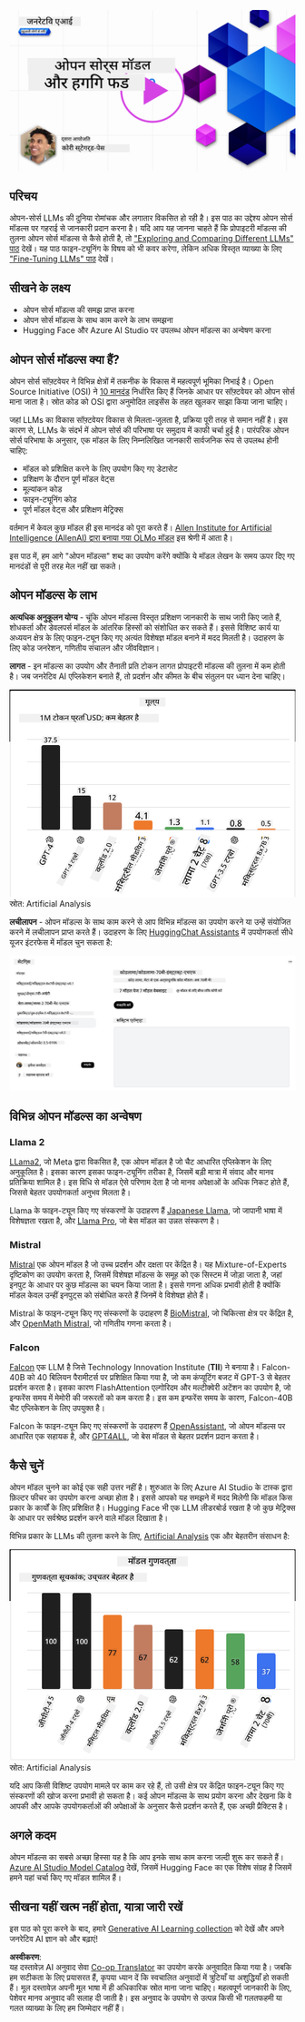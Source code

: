 <!--
CO_OP_TRANSLATOR_METADATA:
{
  "original_hash": "0bba96e53ab841d99db731892a51fab8",
  "translation_date": "2025-07-09T17:06:44+00:00",
  "source_file": "16-open-source-models/README.md",
  "language_code": "hi"
}
-->
[![Open Source Models](../../../translated_images/16-lesson-banner.6b56555e8404fda1716382db4832cecbe616ccd764de381f0af6cfd694d05f74.hi.png)](https://aka.ms/gen-ai-lesson16-gh?WT.mc_id=academic-105485-koreyst)

## परिचय

ओपन-सोर्स LLMs की दुनिया रोमांचक और लगातार विकसित हो रही है। इस पाठ का उद्देश्य ओपन सोर्स मॉडल्स पर गहराई से जानकारी प्रदान करना है। यदि आप यह जानना चाहते हैं कि प्रोपाइटरी मॉडल्स की तुलना ओपन सोर्स मॉडल्स से कैसे होती है, तो ["Exploring and Comparing Different LLMs" पाठ](../02-exploring-and-comparing-different-llms/README.md?WT.mc_id=academic-105485-koreyst) देखें। यह पाठ फाइन-ट्यूनिंग के विषय को भी कवर करेगा, लेकिन अधिक विस्तृत व्याख्या के लिए ["Fine-Tuning LLMs" पाठ](../18-fine-tuning/README.md?WT.mc_id=academic-105485-koreyst) देखें।

## सीखने के लक्ष्य

- ओपन सोर्स मॉडल्स की समझ प्राप्त करना  
- ओपन सोर्स मॉडल्स के साथ काम करने के लाभ समझना  
- Hugging Face और Azure AI Studio पर उपलब्ध ओपन मॉडल्स का अन्वेषण करना  

## ओपन सोर्स मॉडल्स क्या हैं?

ओपन सोर्स सॉफ़्टवेयर ने विभिन्न क्षेत्रों में तकनीक के विकास में महत्वपूर्ण भूमिका निभाई है। Open Source Initiative (OSI) ने [10 मानदंड](https://web.archive.org/web/20241126001143/https://opensource.org/osd?WT.mc_id=academic-105485-koreyst) निर्धारित किए हैं जिनके आधार पर सॉफ़्टवेयर को ओपन सोर्स माना जाता है। स्रोत कोड को OSI द्वारा अनुमोदित लाइसेंस के तहत खुलकर साझा किया जाना चाहिए।

जहां LLMs का विकास सॉफ़्टवेयर विकास से मिलता-जुलता है, प्रक्रिया पूरी तरह से समान नहीं है। इस कारण से, LLMs के संदर्भ में ओपन सोर्स की परिभाषा पर समुदाय में काफी चर्चा हुई है। पारंपरिक ओपन सोर्स परिभाषा के अनुसार, एक मॉडल के लिए निम्नलिखित जानकारी सार्वजनिक रूप से उपलब्ध होनी चाहिए:

- मॉडल को प्रशिक्षित करने के लिए उपयोग किए गए डेटासेट  
- प्रशिक्षण के दौरान पूर्ण मॉडल वेट्स  
- मूल्यांकन कोड  
- फाइन-ट्यूनिंग कोड  
- पूर्ण मॉडल वेट्स और प्रशिक्षण मेट्रिक्स  

वर्तमान में केवल कुछ मॉडल ही इस मानदंड को पूरा करते हैं। [Allen Institute for Artificial Intelligence (AllenAI) द्वारा बनाया गया OLMo मॉडल](https://huggingface.co/allenai/OLMo-7B?WT.mc_id=academic-105485-koreyst) इस श्रेणी में आता है।

इस पाठ में, हम आगे "ओपन मॉडल्स" शब्द का उपयोग करेंगे क्योंकि ये मॉडल लेखन के समय ऊपर दिए गए मानदंडों से पूरी तरह मेल नहीं खा सकते।

## ओपन मॉडल्स के लाभ

**अत्यधिक अनुकूलन योग्य** - चूंकि ओपन मॉडल्स विस्तृत प्रशिक्षण जानकारी के साथ जारी किए जाते हैं, शोधकर्ता और डेवलपर्स मॉडल के आंतरिक हिस्सों को संशोधित कर सकते हैं। इससे विशिष्ट कार्य या अध्ययन क्षेत्र के लिए फाइन-ट्यून किए गए अत्यंत विशेषज्ञ मॉडल बनाने में मदद मिलती है। उदाहरण के लिए कोड जनरेशन, गणितीय संचालन और जीवविज्ञान।

**लागत** - इन मॉडल्स का उपयोग और तैनाती प्रति टोकन लागत प्रोपाइटरी मॉडल्स की तुलना में कम होती है। जब जनरेटिव AI एप्लिकेशन बनाते हैं, तो प्रदर्शन और कीमत के बीच संतुलन पर ध्यान देना चाहिए।

![Model Cost](../../../translated_images/model-price.3f5a3e4d32ae00b465325159e1f4ebe7b5861e95117518c6bfc37fe842950687.hi.png)  
स्रोत: Artificial Analysis

**लचीलापन** - ओपन मॉडल्स के साथ काम करने से आप विभिन्न मॉडल्स का उपयोग करने या उन्हें संयोजित करने में लचीलापन प्राप्त करते हैं। उदाहरण के लिए [HuggingChat Assistants](https://huggingface.co/chat?WT.mc_id=academic-105485-koreyst) में उपयोगकर्ता सीधे यूजर इंटरफेस में मॉडल चुन सकता है:

![Choose Model](../../../translated_images/choose-model.f095d15bbac922141591fd4fac586dc8d25e69b42abf305d441b84c238e293f2.hi.png)

## विभिन्न ओपन मॉडल्स का अन्वेषण

### Llama 2

[LLama2](https://huggingface.co/meta-llama?WT.mc_id=academic-105485-koreyst), जो Meta द्वारा विकसित है, एक ओपन मॉडल है जो चैट आधारित एप्लिकेशन के लिए अनुकूलित है। इसका कारण इसका फाइन-ट्यूनिंग तरीका है, जिसमें बड़ी मात्रा में संवाद और मानव प्रतिक्रिया शामिल है। इस विधि से मॉडल ऐसे परिणाम देता है जो मानव अपेक्षाओं के अधिक निकट होते हैं, जिससे बेहतर उपयोगकर्ता अनुभव मिलता है।

Llama के फाइन-ट्यून किए गए संस्करणों के उदाहरण हैं [Japanese Llama](https://huggingface.co/elyza/ELYZA-japanese-Llama-2-7b?WT.mc_id=academic-105485-koreyst), जो जापानी भाषा में विशेषज्ञता रखता है, और [Llama Pro](https://huggingface.co/TencentARC/LLaMA-Pro-8B?WT.mc_id=academic-105485-koreyst), जो बेस मॉडल का उन्नत संस्करण है।

### Mistral

[Mistral](https://huggingface.co/mistralai?WT.mc_id=academic-105485-koreyst) एक ओपन मॉडल है जो उच्च प्रदर्शन और दक्षता पर केंद्रित है। यह Mixture-of-Experts दृष्टिकोण का उपयोग करता है, जिसमें विशेषज्ञ मॉडल्स के समूह को एक सिस्टम में जोड़ा जाता है, जहां इनपुट के आधार पर कुछ मॉडल्स का चयन किया जाता है। इससे गणना अधिक प्रभावी होती है क्योंकि मॉडल केवल उन्हीं इनपुट्स को संबोधित करते हैं जिनमें वे विशेषज्ञ होते हैं।

Mistral के फाइन-ट्यून किए गए संस्करणों के उदाहरण हैं [BioMistral](https://huggingface.co/BioMistral/BioMistral-7B?text=Mon+nom+est+Thomas+et+mon+principal?WT.mc_id=academic-105485-koreyst), जो चिकित्सा क्षेत्र पर केंद्रित है, और [OpenMath Mistral](https://huggingface.co/nvidia/OpenMath-Mistral-7B-v0.1-hf?WT.mc_id=academic-105485-koreyst), जो गणितीय गणना करता है।

### Falcon

[Falcon](https://huggingface.co/tiiuae?WT.mc_id=academic-105485-koreyst) एक LLM है जिसे Technology Innovation Institute (**TII**) ने बनाया है। Falcon-40B को 40 बिलियन पैरामीटर्स पर प्रशिक्षित किया गया है, जो कम कंप्यूटिंग बजट में GPT-3 से बेहतर प्रदर्शन करता है। इसका कारण FlashAttention एल्गोरिदम और मल्टीक्वेरी अटेंशन का उपयोग है, जो इन्फरेंस समय में मेमोरी की जरूरतों को कम करता है। इस कम इन्फरेंस समय के कारण, Falcon-40B चैट एप्लिकेशन के लिए उपयुक्त है।

Falcon के फाइन-ट्यून किए गए संस्करणों के उदाहरण हैं [OpenAssistant](https://huggingface.co/OpenAssistant/falcon-40b-sft-top1-560?WT.mc_id=academic-105485-koreyst), जो ओपन मॉडल्स पर आधारित एक सहायक है, और [GPT4ALL](https://huggingface.co/nomic-ai/gpt4all-falcon?WT.mc_id=academic-105485-koreyst), जो बेस मॉडल से बेहतर प्रदर्शन प्रदान करता है।

## कैसे चुनें

ओपन मॉडल चुनने का कोई एक सही उत्तर नहीं है। शुरुआत के लिए Azure AI Studio के टास्क द्वारा फ़िल्टर फीचर का उपयोग करना अच्छा होता है। इससे आपको यह समझने में मदद मिलेगी कि मॉडल किस प्रकार के कार्यों के लिए प्रशिक्षित है। Hugging Face भी एक LLM लीडरबोर्ड रखता है जो कुछ मेट्रिक्स के आधार पर सर्वश्रेष्ठ प्रदर्शन करने वाले मॉडल दिखाता है।

विभिन्न प्रकार के LLMs की तुलना करने के लिए, [Artificial Analysis](https://artificialanalysis.ai/?WT.mc_id=academic-105485-koreyst) एक और बेहतरीन संसाधन है:

![Model Quality](../../../translated_images/model-quality.aaae1c22e00f7ee1cd9dc186c611ac6ca6627eabd19e5364dce9e216d25ae8a5.hi.png)  
स्रोत: Artificial Analysis

यदि आप किसी विशिष्ट उपयोग मामले पर काम कर रहे हैं, तो उसी क्षेत्र पर केंद्रित फाइन-ट्यून किए गए संस्करणों की खोज करना प्रभावी हो सकता है। कई ओपन मॉडल्स के साथ प्रयोग करना और देखना कि वे आपकी और आपके उपयोगकर्ताओं की अपेक्षाओं के अनुसार कैसे प्रदर्शन करते हैं, एक अच्छी प्रैक्टिस है।

## अगले कदम

ओपन मॉडल्स का सबसे अच्छा हिस्सा यह है कि आप इनके साथ काम करना जल्दी शुरू कर सकते हैं। [Azure AI Studio Model Catalog](https://ai.azure.com?WT.mc_id=academic-105485-koreyst) देखें, जिसमें Hugging Face का एक विशेष संग्रह है जिसमें हमने यहां चर्चा किए गए मॉडल शामिल हैं।

## सीखना यहीं खत्म नहीं होता, यात्रा जारी रखें

इस पाठ को पूरा करने के बाद, हमारे [Generative AI Learning collection](https://aka.ms/genai-collection?WT.mc_id=academic-105485-koreyst) को देखें और अपने जनरेटिव AI ज्ञान को और बढ़ाएं!

**अस्वीकरण**:  
यह दस्तावेज़ AI अनुवाद सेवा [Co-op Translator](https://github.com/Azure/co-op-translator) का उपयोग करके अनुवादित किया गया है। जबकि हम सटीकता के लिए प्रयासरत हैं, कृपया ध्यान दें कि स्वचालित अनुवादों में त्रुटियाँ या अशुद्धियाँ हो सकती हैं। मूल दस्तावेज़ अपनी मूल भाषा में ही अधिकारिक स्रोत माना जाना चाहिए। महत्वपूर्ण जानकारी के लिए, पेशेवर मानव अनुवाद की सलाह दी जाती है। इस अनुवाद के उपयोग से उत्पन्न किसी भी गलतफहमी या गलत व्याख्या के लिए हम जिम्मेदार नहीं हैं।